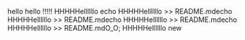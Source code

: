hello hello !!!!!
HHHHHellllllo
echo HHHHHellllllo >> README.mdecho HHHHHellllllo >> README.mdecho HHHHHellllllo >> README.mdecho HHHHHellllllo >> README.mdO_O;
HHHHHellllllo
new
